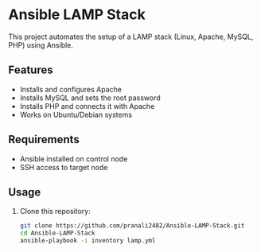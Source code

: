 # Ansible LAMP Stack

This project automates the setup of a LAMP stack (Linux, Apache, MySQL, PHP) using Ansible.

## Features

- Installs and configures Apache
- Installs MySQL and sets the root password
- Installs PHP and connects it with Apache
- Works on Ubuntu/Debian systems

## Requirements
- Ansible installed on control node
- SSH access to target node

## Usage

1. Clone this repository:
   ```bash
   git clone https://github.com/pranali2482/Ansible-LAMP-Stack.git
   cd Ansible-LAMP-Stack
   ansible-playbook -i inventory lamp.yml


